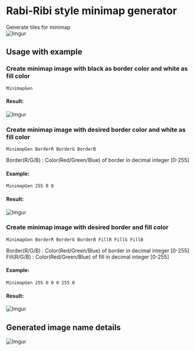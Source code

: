 # Rabi-Ribi style minimap generator
Generate tiles for minimap\
![Imgur](https://i.imgur.com/4UyrS0X.png)

## Usage with example
### Create minimap image with black as border color and white as fill color
```
MinimapGen
```
#### Result:
![Imgur](https://i.imgur.com/EGtgHW8.png)
### Create minimap image with desired border color and white as fill color
```
MinimapGen BorderR BorderG BorderB
```
Border(R/G/B) : Color(Red/Green/Blue) of border in decimal integer [0-255]
#### Example:
```
MinimapGen 255 0 0
```
#### Result:
![Imgur](https://i.imgur.com/hbQoIxd.png)
### Create minimap image with desired border and fill color
```
MinimapGen BorderR BorderG BorderB FillR FillG FillB
```
Border(R/G/B) : Color(Red/Green/Blue) of border in decimal integer [0-255]\
Fill(R/G/B) : Color(Red/Green/Blue) of fill in decimal integer [0-255]
#### Example:
```
MinimapGen 255 0 0 0 255 0
```
#### Result:
![Imgur](https://i.imgur.com/B20RFVS.png)
## Generated image name details
![Imgur](https://i.imgur.com/Bz2WpQT.png)
